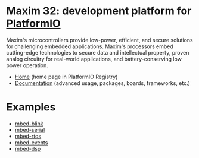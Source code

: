 
# Maxim 32: development platform for [PlatformIO](https://platformio.org)

Maxim's microcontrollers provide low-power, efficient, and secure solutions for challenging embedded applications. Maxim's processors embed cutting-edge technologies to secure data and intellectual property, proven analog circuitry for real-world applications, and battery-conserving low power operation.

* [Home](https://platformio.org/platforms/maxim32) (home page in PlatformIO Registry)
* [Documentation](https://docs.platformio.org/page/platforms/maxim32.html) (advanced usage, packages, boards, frameworks, etc.)

# Examples

* [mbed-blink](https://github.com/platformio/platform-maxim32/tree/master/examples/mbed-blink)
* [mbed-serial](https://github.com/platformio/platform-maxim32/tree/master/examples/mbed-serial)
* [mbed-rtos](https://github.com/platformio/platform-maxim32/tree/master/examples/mbed-rtos)
* [mbed-events](https://github.com/platformio/platform-maxim32/tree/master/examples/mbed-events)
* [mbed-dsp](https://github.com/platformio/platform-maxim32/tree/master/examples/mbed-dsp)
